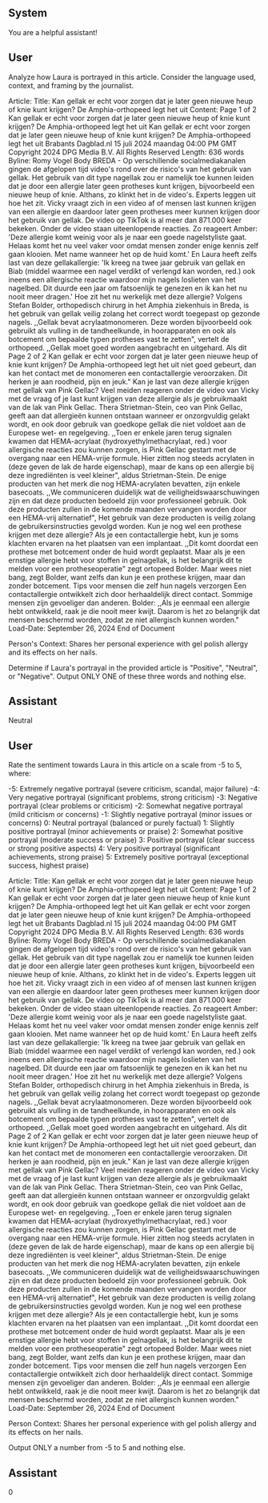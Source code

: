 ## System

You are a helpful assistant!

## User


Analyze how Laura is portrayed in this article. Consider the language used, context, and framing by the journalist.

Article:
Title: Kan gellak er echt voor zorgen dat je later geen nieuwe heup of knie kunt krijgen? De Amphia-orthopeed legt het uit
Content: Page 1 of 2
Kan gellak er echt voor zorgen dat je later geen nieuwe heup of knie kunt krijgen? De Amphia-orthopeed legt 
het uit
Kan gellak er echt voor zorgen dat je later geen nieuwe heup of knie kunt 
krijgen? De Amphia-orthopeed legt het uit
Brabants Dagblad.nl
15 juli 2024 maandag 04:00 PM GMT
Copyright 2024 DPG Media B.V. All Rights Reserved
Length: 636 words
Byline: Romy Vogel
Body
BREDA - Op verschillende socialmediakanalen gingen de afgelopen tijd video's rond over de risico's van het 
gebruik van gellak. Het gebruik van dit type nagellak zou er namelijk toe kunnen leiden dat je door een allergie 
later geen protheses kunt krijgen, bijvoorbeeld een nieuwe heup of knie. Althans, zo klinkt het in de video's. Experts 
leggen uit hoe het zit.
Vicky vraagt zich in een video af of mensen last kunnen krijgen van een allergie en daardoor later geen protheses 
meer kunnen krijgen door het gebruik van gellak. De video op TikTok is al meer dan 871.000 keer bekeken. Onder 
de video staan uiteenlopende reacties.
Zo reageert Amber: 'Deze allergie komt weinig voor als je naar een goede nagelstyliste gaat. Helaas komt het nu 
veel vaker voor omdat mensen zonder enige kennis zelf gaan klooien. Met name wanneer het op de huid komt.' En 
Laura heeft zelfs last van deze gellakallergie: 'Ik kreeg na twee jaar gebruik van gellak en Biab (middel waarmee 
een nagel verdikt of verlengd kan worden, red.) ook ineens een allergische reactie waardoor mijn nagels loslieten 
van het nagelbed. Dit duurde een jaar om fatsoenlijk te genezen en ik kan het nu nooit meer dragen.'
Hoe zit het nu werkelijk met deze allergie?
Volgens Stefan Bolder, orthopedisch chirurg in het Amphia ziekenhuis in Breda, is het gebruik van gellak veilig 
zolang het correct wordt toegepast op gezonde nagels. ,,Gellak bevat acrylaatmonomeren. Deze worden 
bijvoorbeeld ook gebruikt als vulling in de tandheelkunde, in hoorapparaten en ook als botcement om bepaalde 
typen protheses vast te zetten", vertelt de orthopeed. ,,Gellak moet goed worden aangebracht en uitgehard. Als dit 
Page 2 of 2
Kan gellak er echt voor zorgen dat je later geen nieuwe heup of knie kunt krijgen? De Amphia-orthopeed legt 
het uit
niet goed gebeurt, dan kan het contact met de monomeren een contactallergie veroorzaken. Dit herken je aan 
roodheid, pijn en jeuk."
Kan je last van deze allergie krijgen met gellak van Pink Gellac?
Veel meiden reageren onder de video van Vicky met de vraag of je last kunt krijgen van deze allergie als je 
gebruikmaakt van de lak van Pink Gellac. Thera Strietman-Stein, ceo van Pink Gellac, geeft aan dat allergieën 
kunnen ontstaan wanneer er onzorgvuldig gelakt wordt, en ook door gebruik van goedkope gellak die niet voldoet 
aan de Europese wet- en regelgeving. ,,Toen er enkele jaren terug signalen kwamen dat HEMA-acrylaat 
(hydroxyethylmethacrylaat, red.) voor allergische reacties zou kunnen zorgen, is Pink Gellac gestart met de 
overgang naar een HEMA-vrije formule. Hier zitten nog steeds acrylaten in (deze geven de lak de harde 
eigenschap), maar de kans op een allergie bij deze ingrediënten is veel kleiner", aldus Strietman-Stein.
De enige producten van het merk die nog HEMA-acrylaten bevatten, zijn enkele basecoats. ,,We communiceren 
duidelijk wat de veiligheidswaarschuwingen zijn en dat deze producten bedoeld zijn voor professioneel gebruik. 
Ook deze producten zullen in de komende maanden vervangen worden door een HEMA-vrij alternatief", Het 
gebruik van deze producten is veilig zolang de gebruikersinstructies gevolgd worden.
Kun je nog wel een prothese krijgen met deze allergie?
Als je een contactallergie hebt, kun je soms klachten ervaren na het plaatsen van een implantaat. ,,Dit komt doordat 
een prothese met botcement onder de huid wordt geplaatst. Maar als je een ernstige allergie hebt voor stoffen in 
gelnagellak, is het belangrijk dit te melden voor een protheseoperatie" zegt ortopeed Bolder. Maar wees niet bang, 
zegt Bolder, want zelfs dan kun je een prothese krijgen, maar dan zonder botcement.
Tips voor mensen die zelf hun nagels verzorgen
Een contactallergie ontwikkelt zich door herhaaldelijk direct contact. Sommige mensen zijn gevoeliger dan anderen. 
Bolder: ,,Als je eenmaal een allergie hebt ontwikkeld, raak je die nooit meer kwijt. Daarom is het zo belangrijk dat 
mensen beschermd worden, zodat ze niet allergisch kunnen worden."
Load-Date: September 26, 2024
End of Document

Person's Context: Shares her personal experience with gel polish allergy and its effects on her nails.

Determine if Laura's portrayal in the provided article is "Positive", "Neutral", or "Negative".
Output ONLY ONE of these three words and nothing else.


## Assistant

Neutral

## User


Rate the sentiment towards Laura in this article on a scale from -5 to 5, where:

-5: Extremely negative portrayal (severe criticism, scandal, major failure)
-4: Very negative portrayal (significant problems, strong criticism)
-3: Negative portrayal (clear problems or criticism)
-2: Somewhat negative portrayal (mild criticism or concerns)
-1: Slightly negative portrayal (minor issues or concerns)
0: Neutral portrayal (balanced or purely factual)
1: Slightly positive portrayal (minor achievements or praise)
2: Somewhat positive portrayal (moderate success or praise)
3: Positive portrayal (clear success or strong positive aspects)
4: Very positive portrayal (significant achievements, strong praise)
5: Extremely positive portrayal (exceptional success, highest praise)

Article:
Title: Kan gellak er echt voor zorgen dat je later geen nieuwe heup of knie kunt krijgen? De Amphia-orthopeed legt het uit
Content: Page 1 of 2
Kan gellak er echt voor zorgen dat je later geen nieuwe heup of knie kunt krijgen? De Amphia-orthopeed legt 
het uit
Kan gellak er echt voor zorgen dat je later geen nieuwe heup of knie kunt 
krijgen? De Amphia-orthopeed legt het uit
Brabants Dagblad.nl
15 juli 2024 maandag 04:00 PM GMT
Copyright 2024 DPG Media B.V. All Rights Reserved
Length: 636 words
Byline: Romy Vogel
Body
BREDA - Op verschillende socialmediakanalen gingen de afgelopen tijd video's rond over de risico's van het 
gebruik van gellak. Het gebruik van dit type nagellak zou er namelijk toe kunnen leiden dat je door een allergie 
later geen protheses kunt krijgen, bijvoorbeeld een nieuwe heup of knie. Althans, zo klinkt het in de video's. Experts 
leggen uit hoe het zit.
Vicky vraagt zich in een video af of mensen last kunnen krijgen van een allergie en daardoor later geen protheses 
meer kunnen krijgen door het gebruik van gellak. De video op TikTok is al meer dan 871.000 keer bekeken. Onder 
de video staan uiteenlopende reacties.
Zo reageert Amber: 'Deze allergie komt weinig voor als je naar een goede nagelstyliste gaat. Helaas komt het nu 
veel vaker voor omdat mensen zonder enige kennis zelf gaan klooien. Met name wanneer het op de huid komt.' En 
Laura heeft zelfs last van deze gellakallergie: 'Ik kreeg na twee jaar gebruik van gellak en Biab (middel waarmee 
een nagel verdikt of verlengd kan worden, red.) ook ineens een allergische reactie waardoor mijn nagels loslieten 
van het nagelbed. Dit duurde een jaar om fatsoenlijk te genezen en ik kan het nu nooit meer dragen.'
Hoe zit het nu werkelijk met deze allergie?
Volgens Stefan Bolder, orthopedisch chirurg in het Amphia ziekenhuis in Breda, is het gebruik van gellak veilig 
zolang het correct wordt toegepast op gezonde nagels. ,,Gellak bevat acrylaatmonomeren. Deze worden 
bijvoorbeeld ook gebruikt als vulling in de tandheelkunde, in hoorapparaten en ook als botcement om bepaalde 
typen protheses vast te zetten", vertelt de orthopeed. ,,Gellak moet goed worden aangebracht en uitgehard. Als dit 
Page 2 of 2
Kan gellak er echt voor zorgen dat je later geen nieuwe heup of knie kunt krijgen? De Amphia-orthopeed legt 
het uit
niet goed gebeurt, dan kan het contact met de monomeren een contactallergie veroorzaken. Dit herken je aan 
roodheid, pijn en jeuk."
Kan je last van deze allergie krijgen met gellak van Pink Gellac?
Veel meiden reageren onder de video van Vicky met de vraag of je last kunt krijgen van deze allergie als je 
gebruikmaakt van de lak van Pink Gellac. Thera Strietman-Stein, ceo van Pink Gellac, geeft aan dat allergieën 
kunnen ontstaan wanneer er onzorgvuldig gelakt wordt, en ook door gebruik van goedkope gellak die niet voldoet 
aan de Europese wet- en regelgeving. ,,Toen er enkele jaren terug signalen kwamen dat HEMA-acrylaat 
(hydroxyethylmethacrylaat, red.) voor allergische reacties zou kunnen zorgen, is Pink Gellac gestart met de 
overgang naar een HEMA-vrije formule. Hier zitten nog steeds acrylaten in (deze geven de lak de harde 
eigenschap), maar de kans op een allergie bij deze ingrediënten is veel kleiner", aldus Strietman-Stein.
De enige producten van het merk die nog HEMA-acrylaten bevatten, zijn enkele basecoats. ,,We communiceren 
duidelijk wat de veiligheidswaarschuwingen zijn en dat deze producten bedoeld zijn voor professioneel gebruik. 
Ook deze producten zullen in de komende maanden vervangen worden door een HEMA-vrij alternatief", Het 
gebruik van deze producten is veilig zolang de gebruikersinstructies gevolgd worden.
Kun je nog wel een prothese krijgen met deze allergie?
Als je een contactallergie hebt, kun je soms klachten ervaren na het plaatsen van een implantaat. ,,Dit komt doordat 
een prothese met botcement onder de huid wordt geplaatst. Maar als je een ernstige allergie hebt voor stoffen in 
gelnagellak, is het belangrijk dit te melden voor een protheseoperatie" zegt ortopeed Bolder. Maar wees niet bang, 
zegt Bolder, want zelfs dan kun je een prothese krijgen, maar dan zonder botcement.
Tips voor mensen die zelf hun nagels verzorgen
Een contactallergie ontwikkelt zich door herhaaldelijk direct contact. Sommige mensen zijn gevoeliger dan anderen. 
Bolder: ,,Als je eenmaal een allergie hebt ontwikkeld, raak je die nooit meer kwijt. Daarom is het zo belangrijk dat 
mensen beschermd worden, zodat ze niet allergisch kunnen worden."
Load-Date: September 26, 2024
End of Document

Person Context: Shares her personal experience with gel polish allergy and its effects on her nails.

Output ONLY a number from -5 to 5 and nothing else.


## Assistant

0

